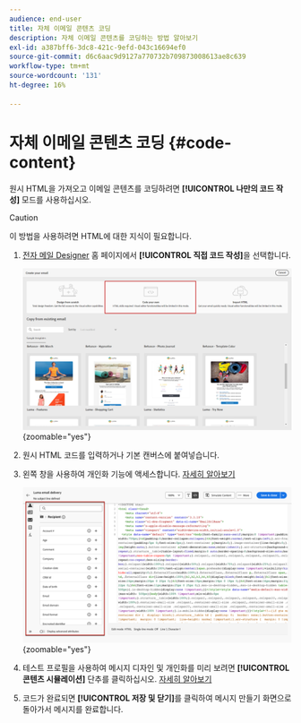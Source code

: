 ```yaml
---
audience: end-user
title: 자체 이메일 콘텐츠 코딩
description: 자체 이메일 콘텐츠를 코딩하는 방법 알아보기
exl-id: a387bff6-3dc8-421c-9efd-043c16694ef0
source-git-commit: d6c6aac9d9127a770732b709873008613ae8c639
workflow-type: tm+mt
source-wordcount: '131'
ht-degree: 16%

---
```


# 자체 이메일 콘텐츠 코딩 {#code-content}

원시 HTML을 가져오고 이메일 콘텐츠를 코딩하려면 **[!UICONTROL 나만의 코드 작성]** 모드를 사용하십시오.

>[!CAUTION]
>
>이 방법을 사용하려면 HTML에 대한 지식이 필요합니다.

1. [전자 메일 Designer](get-started-email-designer.md) 홈 페이지에서 **[!UICONTROL 직접 코드 작성]**&#x200B;을 선택합니다.

   ![전자 메일 Designer 홈 페이지에서 &quot;직접 코드 작성&quot; 옵션을 보여 주는 스크린샷](assets/code-your-own.png){zoomable="yes"}

1. 원시 HTML 코드를 입력하거나 기본 캔버스에 붙여넣습니다.

1. 왼쪽 창을 사용하여 개인화 기능에 액세스합니다. [자세히 알아보기](../personalization/gs-personalization.md)

   ![왼쪽 창에 개인화 옵션이 있는 코드 편집기를 보여 주는 스크린샷](assets/code-editor-personalization.png){zoomable="yes"}

1. 테스트 프로필을 사용하여 메시지 디자인 및 개인화를 미리 보려면 **[!UICONTROL 콘텐츠 시뮬레이션]** 단추를 클릭하십시오. [자세히 알아보기](../preview-test/preview-test.md)

1. 코드가 완료되면 **[!UICONTROL 저장 및 닫기]**&#x200B;를 클릭하여 메시지 만들기 화면으로 돌아가서 메시지를 완료합니다.